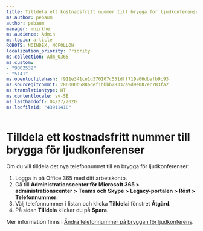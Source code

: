 ```yaml
---
title: Tilldela ett kostnadsfritt nummer till brygga för ljudkonferenser
ms.author: pebaum
author: pebaum
manager: mnirkhe
ms.audience: Admin
ms.topic: article
ROBOTS: NOINDEX, NOFOLLOW
localization_priority: Priority
ms.collection: Adm_O365
ms.custom:
- "9002532"
- "5141"
ms.openlocfilehash: f911e341ce1d370107c551dff719a06dbafb9c93
ms.sourcegitcommit: 286000b588adef1bbbb28337a9d9e087ec783fa2
ms.translationtype: HT
ms.contentlocale: sv-SE
ms.lasthandoff: 04/27/2020
ms.locfileid: "43911418"
---
```

# <a name="assign-a-toll-free-number-to-your-audio-conferencing-bridge"></a>Tilldela ett kostnadsfritt nummer till brygga för ljudkonferenser

Om du vill tilldela det nya telefonnumret till en brygga för ljudkonferenser:

1. Logga in på Office 365 med ditt arbetskonto.
2. Gå till **Administrationscenter för Microsoft 365 > administrationscenter > Teams och Skype > Legacy-portalen > Röst > Telefonnummer**.
3. Välj telefonnummer i listan och klicka **Tilldela**i fönstret **Åtgärd**.
4. På sidan **Tilldela** klickar du på **Spara**.

Mer information finns i [Ändra telefonnummer på bryggan för ljudkonferens](https://docs.microsoft.com/MicrosoftTeams/change-the-phone-numbers-on-your-audio-conferencing-bridge).
